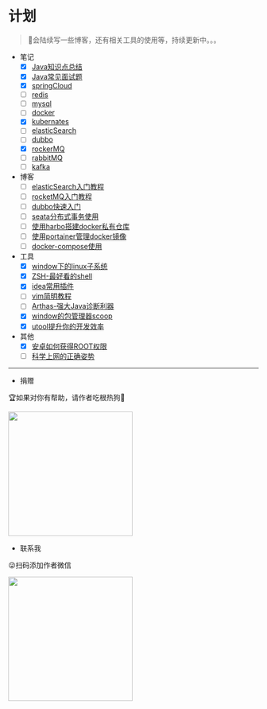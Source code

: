 # 计划
> 🤳会陆续写一些博客，还有相关工具的使用等，持续更新中。。。

- 笔记
  - [x] [Java知识点总结](../notes/java知识点总结.md)
  - [x] [Java常见面试题](../notes/java常见面试题.md)
  - [x] [springCloud](../notes/SpringCloud学习笔记.md)
  - [ ] [redis](../notes/redis.md)
  - [ ] [mysql](../notes/mysql.md)
  - [ ] [docker](../notes/docker.md)
  - [x] [kubernates](../notes/kubernates学习笔记.md)
  - [ ] [elasticSearch](../notes/elasticSearch学习笔记.md)
  - [ ] [dubbo](../notes/docker.md)
  - [x] [rockerMQ](../notes/rocketMQ.md)
  - [ ] [rabbitMQ](../notes/rabbitMQ.md)
  - [ ] [kafka](../notes/kafka.md)
- 博客
  - [ ] [elasticSearch入门教程](../blog/elasticSearch入门教程.md)
  - [ ] [rocketMQ入门教程](../blog/rocketMQ入门教程.md)
  - [ ] [dubbo快速入门](../blog/dubbo快速入门.md)
  - [ ] [seata分布式事务使用](../blog/seata分布式事务使用.md)
  - [ ] [使用harbo搭建docker私有仓库](../blog/harbor教程.md)
  - [ ] [使用portainer管理docker镜像](../blog/portainer教程.md)
  - [ ] [docker-compose使用](../blog/docker-compose教程.md)
- 工具
   - [x] [window下的linux子系统](../tool/window下的linux子系统.md)
   - [x] [ZSH-最好看的shell](../tool/最好看的shell.md)
   - [x] [idea常用插件](../tool/idea常用插件.md)
   - [ ] [vim简明教程](../tool/vim简明教程.md)
   - [ ] [Arthas-强大Java诊断利器](../tool/强大的java诊断利器.md)
   - [x] [window的包管理器scoop](../tool/window的包管理器.md)
   - [x] [utool提升你的开发效率](../tool/utool提升你的开发效率.md)

- 其他
    -[x] [安卓如何获得ROOT权限](../other/安卓如何获得ROOT权限.md)
    -[ ] [科学上网的正确姿势](../other/clash的使用.md)
---

 - 捐赠

🏆如果对你有帮助，请作者吃根热狗🌭

<img src="http://doc.hkxx.icu/images/pay.png" width = "250" height = "250" />

- 联系我

😜扫码添加作者微信

<img src="http://doc.hkxx.icu/images/weixin.jpg" width = "250" height = "250" />